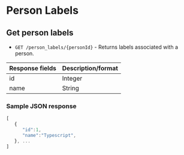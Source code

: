 # Person Labels

## Get person labels

* `GET /person_labels/{personId}` - Returns labels associated with a person.

| Response fields | Description/format |
|-----------------|--------------------|
| id              | Integer            |
| name            | String             |

### Sample JSON response
```javascript
[
   {
      "id":1,
      "name":"Typescript",
   }, ...
]
```

